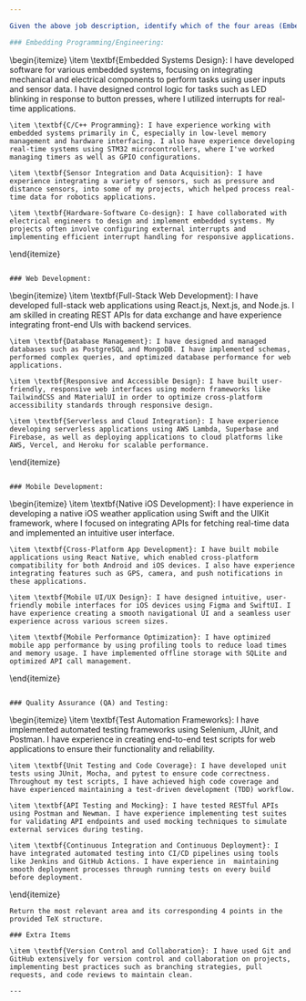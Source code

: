 ```yaml
---

Given the above job description, identify which of the four areas (Embedding Programming/Engineering, Web Development, Mobile Development, Quality Assurance) matches most closely with the job description, and return 4 key points for that area in TeX format from the following options:

### Embedding Programming/Engineering:
```
\begin{itemize}
    \item \textbf{Embedded Systems Design}: I have developed software for various embedded systems, focusing on integrating mechanical and electrical components to perform tasks using user inputs and sensor data. I have designed control logic for tasks such as LED blinking in response to button presses, where I utilized interrupts for real-time applications.

    \item \textbf{C/C++ Programming}: I have experience working with embedded systems primarily in C, especially in low-level memory management and hardware interfacing. I also have experience developing real-time systems using STM32 microcontrollers, where I've worked managing timers as well as GPIO configurations.

    \item \textbf{Sensor Integration and Data Acquisition}: I have experience integrating a variety of sensors, such as pressure and distance sensors, into some of my projects, which helped process real-time data for robotics applications.

    \item \textbf{Hardware-Software Co-design}: I have collaborated with electrical engineers to design and implement embedded systems. My projects often involve configuring external interrupts and implementing efficient interrupt handling for responsive applications.
\end{itemize}
```

### Web Development:
```
\begin{itemize}
    \item \textbf{Full-Stack Web Development}: I have developed full-stack web applications using React.js, Next.js, and Node.js. I am skilled in creating REST APIs for data exchange and have experience integrating front-end UIs with backend services.
    
    \item \textbf{Database Management}: I have designed and managed databases such as PostgreSQL and MongoDB. I have implemented schemas, performed complex queries, and optimized database performance for web applications.
    
    \item \textbf{Responsive and Accessible Design}: I have built user-friendly, responsive web interfaces using modern frameworks like TailwindCSS and MaterialUI in order to optimize cross-platform accessibility standards through responsive design.
    
    \item \textbf{Serverless and Cloud Integration}: I have experience developing serverless applications using AWS Lambda, Superbase and Firebase, as well as deploying applications to cloud platforms like AWS, Vercel, and Heroku for scalable performance.
\end{itemize}
```

### Mobile Development:
```
\begin{itemize}
    \item \textbf{Native iOS Development}: I have experience in developing a native iOS weather application using Swift and the UIKit framework, where I focused on integrating APIs for fetching real-time data and implemented an intuitive user interface.
    
    \item \textbf{Cross-Platform App Development}: I have built mobile applications using React Native, which enabled cross-platform compatibility for both Android and iOS devices. I also have experience integrating features such as GPS, camera, and push notifications in these applications.
    
    \item \textbf{Mobile UI/UX Design}: I have designed intuitive, user-friendly mobile interfaces for iOS devices using Figma and SwiftUI. I have experience creating a smooth navigational UI and a seamless user experience across various screen sizes.
    
    \item \textbf{Mobile Performance Optimization}: I have optimized mobile app performance by using profiling tools to reduce load times and memory usage. I have implemented offline storage with SQLite and optimized API call management.
\end{itemize}
```

### Quality Assurance (QA) and Testing:
```
\begin{itemize}
    \item \textbf{Test Automation Frameworks}: I have implemented automated testing frameworks using Selenium, JUnit, and Postman. I have experience in creating end-to-end test scripts for web applications to ensure their functionality and reliability.
    
    \item \textbf{Unit Testing and Code Coverage}: I have developed unit tests using JUnit, Mocha, and pytest to ensure code correctness. Throughout my test scripts, I have achieved high code coverage and have experienced maintaining a test-driven development (TDD) workflow.
    
    \item \textbf{API Testing and Mocking}: I have tested RESTful APIs using Postman and Newman. I have experience implementing test suites for validating API endpoints and used mocking techniques to simulate external services during testing.
    
    \item \textbf{Continuous Integration and Continuous Deployment}: I have integrated automated testing into CI/CD pipelines using tools like Jenkins and GitHub Actions. I have experience in  maintaining smooth deployment processes through running tests on every build before deployment.
\end{itemize}
```
Return the most relevant area and its corresponding 4 points in the provided TeX structure.

### Extra Items
```
	\item \textbf{Version Control and Collaboration}: I have used Git and GitHub extensively for version control and collaboration on projects, implementing best practices such as branching strategies, pull requests, and code reviews to maintain clean.
```
---
```


